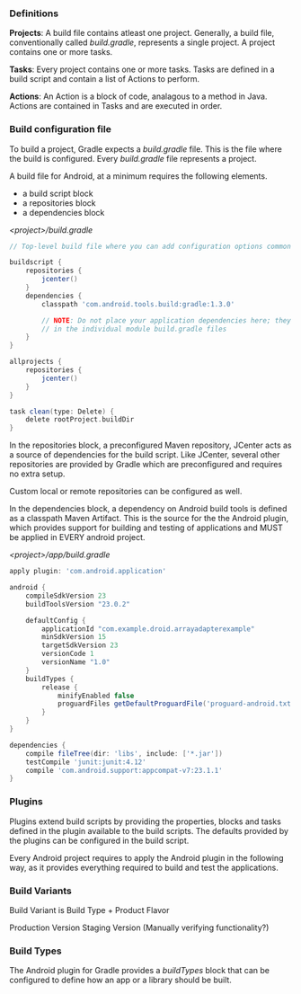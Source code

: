 ### Definitions

<b>Projects</b>: A build file contains atleast one project. Generally, a build file, conventionally called <i>build.gradle</i>, represents a single project. A project contains one or more tasks. 

<b>Tasks</b>: Every project contains one or more tasks. Tasks are defined in a build script and contain a list of Actions to perform.

<b>Actions</b>: An Action is a block of code, analagous to a method in Java. Actions are contained in Tasks and are executed in order. 

### Build configuration file

To build a project, Gradle expects a <i>build.gradle</i> file. This is the file where the build is configured. Every <i>build.gradle</i> file represents a project.

A build file for Android, at a minimum requires the following elements.
* a build script block
* a repositories block
* a dependencies block

<i>\<project\>/build.gradle</i>

```gradle
// Top-level build file where you can add configuration options common to all sub-projects/modules.

buildscript {
    repositories {
        jcenter()
    }
    dependencies {
        classpath 'com.android.tools.build:gradle:1.3.0'

        // NOTE: Do not place your application dependencies here; they belong
        // in the individual module build.gradle files
    }
}

allprojects {
    repositories {
        jcenter()
    }
}

task clean(type: Delete) {
    delete rootProject.buildDir
}
```

In the repositories block, a preconfigured Maven repository, JCenter acts as a source of dependencies for the build script.
Like JCenter, several other repositories are provided by Gradle which are preconfigured and requires no extra setup.

Custom local or remote repositories can be configured as well.

In the dependencies block, a dependency on Android build tools is defined as a classpath Maven Artifact. This is the source for the the Android plugin, which provides support for building and testing of applications and MUST be applied in EVERY android project. 


<i>\<project\>/app/build.gradle</i>

```gradle
apply plugin: 'com.android.application'

android {
    compileSdkVersion 23
    buildToolsVersion "23.0.2"

    defaultConfig {
        applicationId "com.example.droid.arrayadapterexample"
        minSdkVersion 15
        targetSdkVersion 23
        versionCode 1
        versionName "1.0"
    }
    buildTypes {
        release {
            minifyEnabled false
            proguardFiles getDefaultProguardFile('proguard-android.txt'), 'proguard-rules.pro'
        }
    }
}

dependencies {
    compile fileTree(dir: 'libs', include: ['*.jar'])
    testCompile 'junit:junit:4.12'
    compile 'com.android.support:appcompat-v7:23.1.1'
}
```

### Plugins

Plugins extend build scripts by providing the properties, blocks and tasks defined in the plugin available to the build scripts. The defaults provided by the plugins can be configured in the build script. 

Every Android project requires to apply the Android plugin in the following way, as it provides everything required to build and test the applications.


### Build Variants

Build Variant is Build Type + Product Flavor

Production Version
Staging Version (Manually verifying functionality?)

### Build Types

The Android plugin for Gradle provides a *buildTypes* block that can be configured to define how an app or a library should be built.

